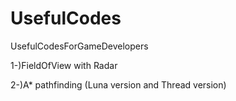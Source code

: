 # UsefulCodes
UsefulCodesForGameDevelopers

1-)FieldOfView with Radar 

2-)A* pathfinding (Luna version and Thread version)

